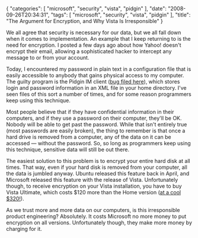 {
    "categories": [
        "microsoft", 
        "security", 
        "vista", 
        "pidgin"
    ], 
    "date": "2008-09-26T20:34:31", 
    "tags": [
        "microsoft", 
        "security", 
        "vista", 
        "pidgin"
    ], 
    "title": "The Argument for Encryption, and Why Vista Is Irresponsible"
}

We all agree that security is necessary for our data, but we all fall down when it comes to implementation. An example that I keep returning to is the need for encryption. I posted a few days ago about how Yahoo! doesn't encrypt their email, allowing a sophisticated hacker to intercept any message to or from your account. 

Today, I encountered my password in plain text in a configuration file that is easily accessible to anybody that gains physical access to my computer. The guilty program is the Pidgin IM client (<a href="http://developer.pidgin.im/ticket/5872" target="_blank">bug filed here</a>), which stores login and password information in an XML file in your home directory. I've seen files of this sort a number of times, and for some reason programmers keep using this technique.

Most people believe that if they have confidential information in their computers, and if they use a password on their computer, they'll be OK. Nobody will be able to get past the password. While that isn't entirely true (most passwords are easily broken), the thing to remember is that once a hard drive is removed from a computer, any of the data on it can be accessed &#8212; without the password. So, so long as programmers keep using this technique, sensitive data will still be out there.

The easiest solution to this problem is to encrypt your entire hard disk at all times. That way, even if your hard disk is removed from your computer, all the data is jumbled anyway. Ubuntu released this feature back in April, and Microsoft released this feature with the release of Vista. Unfortunately though, to receive encryption on your Vista installation, you have to buy Vista Ultimate, which costs $120 more than the Home version (<a href="http://www.microsoft.com/windows/windows-vista/compare-editions/default.aspx" target="_blank">at a cool $320!</a>).

As we trust more and more data on our computers, is this irresponsible product engineering? Absolutely. It costs Microsoft no more money to put encryption on all versions. Unfortunately though, they make more money by charging for it. <!--break-->
